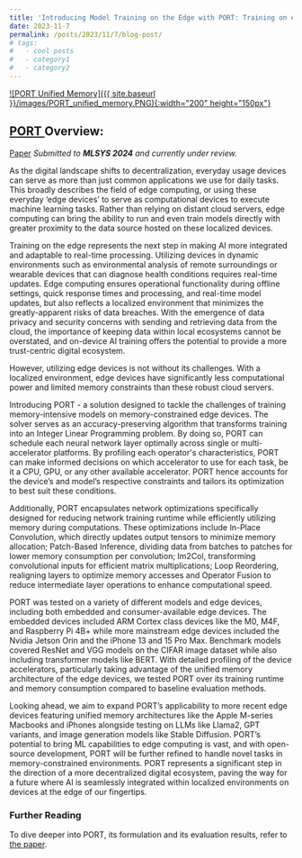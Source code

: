 ```yaml
---
title: 'Introducing Model Training on the Edge with PORT: Training on edge devices with unified-memory.'
date: 2023-11-7
permalink: /posts/2023/11/7/blog-post/
# tags:
#   - cool posts
#   - category1
#   - category2
---
```


<a href="https://arnavsinghvi11.github.io/files/PORT_paper.pdf">
  ![PORT Unified Memory]({{ site.baseurl }}/images/PORT_unified_memory.PNG){:width="200" height="150px"}
</a>

## <a href="https://arnavsinghvi11.github.io/files/PORT_paper.pdf"> PORT </a> Overview:
[Paper](https://arnavsinghvi11.github.io/files/PORT_paper.pdf) 
*Submitted to **MLSYS 2024** and currently under review.*  


As the digital landscape shifts to decentralization, everyday usage devices can serve as more than just common applications we use for daily tasks. This broadly describes the field of edge computing, or using these everyday ‘edge devices’ to serve as computational devices to execute machine learning tasks. Rather than relying on distant cloud servers, edge computing can bring the ability to run and even train models directly with greater proximity to the data source hosted on these localized devices. 

Training on the edge represents the next step in making AI more integrated and adaptable to real-time processing. Utilizing devices in dynamic environments such as environmental analysis of remote surroundings or wearable devices that can diagnose health conditions requires real-time updates. Edge computing ensures operational functionality during offline settings, quick response times and processing, and real-time model updates, but also reflects a localized environment that minimizes the greatly-apparent risks of data breaches. With the emergence of data privacy and security concerns with sending and retrieving data from the cloud, the importance of keeping data within local ecosystems cannot be overstated, and on-device AI training offers the potential to provide a more trust-centric digital ecosystem. 

However, utilizing edge devices is not without its challenges. With a localized environment, edge devices have significantly less computational power and limited memory constraints than these robust cloud servers. 

Introducing PORT - a solution designed to tackle the challenges of training memory-intensive models on memory-constrained edge devices. The solver serves as an accuracy-preserving algorithm that transforms training into an Integer Linear Programming problem. By doing so, PORT can schedule each neural network layer optimally across single or multi-accelerator platforms. By profiling each operator's characteristics, PORT can make informed decisions on which accelerator to use for each task, be it a CPU, GPU, or any other available accelerator. PORT hence accounts for the device’s and model’s respective constraints and tailors its optimization to best suit these conditions. 

Additionally, PORT encapsulates network optimizations specifically designed for reducing network training runtime while efficiently utilizing memory during computations. These optimizations include In-Place Convolution, which directly updates output tensors to minimize memory allocation; Patch-Based Inference, dividing data from batches to patches for lower memory consumption per convolution; Im2Col, transforming convolutional inputs for efficient matrix multiplications; Loop Reordering, realigning layers to optimize memory accesses and Operator Fusion to reduce intermediate layer operations to enhance computational speed.

PORT was tested on a variety of different models and edge devices, including both embedded and consumer-available edge devices. The embedded devices included ARM Cortex class devices like the M0, M4F, and Raspberry Pi 4B+ while more mainstream edge devices included the Nvidia Jetson Orin and the iPhone 13 and 15 Pro Max. Benchmark models covered ResNet and VGG models on the CIFAR image dataset while also including transformer models like BERT. With detailed profiling of the device accelerators, particularly taking advantage of the unified memory architecture of the edge devices, we tested PORT over its training runtime and memory consumption compared to baseline evaluation methods. 

Looking ahead, we aim to expand PORT’s applicability to more recent edge devices featuring unified memory architectures like the Apple M-series Macbooks and iPhones alongside testing on LLMs like Llama2, GPT variants, and image generation models like Stable Diffusion. PORT’s potential to bring ML capabilities to edge computing is vast, and with open-source development, PORT will be further refined to handle novel tasks in memory-constrained environments. PORT represents a significant step in the direction of a more decentralized digital ecosystem, paving the way for a future where AI is seamlessly integrated within localized environments on devices at the edge of our fingertips. 

### Further Reading
To dive deeper into PORT, its formulation and its evaluation results, refer to [the paper](https://arnavsinghvi11.github.io/files/PORT_paper.pdf).